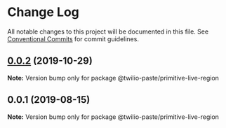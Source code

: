 # Change Log

All notable changes to this project will be documented in this file.
See [Conventional Commits](https://conventionalcommits.org) for commit guidelines.

## [0.0.2](https://github.com/twilio-labs/paste/compare/@twilio-paste/primitive-live-region@0.0.1...@twilio-paste/primitive-live-region@0.0.2) (2019-10-29)

**Note:** Version bump only for package @twilio-paste/primitive-live-region





## 0.0.1 (2019-08-15)

**Note:** Version bump only for package @twilio-paste/primitive-live-region
